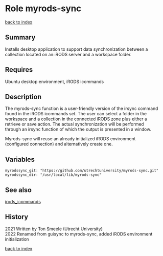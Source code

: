 # Role myrods-sync
[back to index](../index.md#Roles)

## Summary
Installs desktop application to support data synchronization between a collection 
located on an iRODS server and a workspace folder. 

## Requires
Ubuntu desktop environment, iRODS icommands

## Description
The myrods-sync function is a user-friendly version of the irsync command
found in the iRODS icommands set. The user can select a folder in
the workspace and a collection in the connected iRODS zone plus either
a retrieve or save action. The actual synchronization will be performed
through an irsync function of which the output is presented in a window.

Myrods-sync will reuse an already initialized iRODS environment (configured connection)
and alternatively create one.

## Variables
```
myrodssync_git: "https://github.com/utrechtuniversity/myrods-sync.git"
myrodssync_dir: "/usr/local/lib/myrods-sync"
```

## See also
[irods_icommands](irods_icommands.md)

## History
2021 Written by Ton Smeele (Utrecht University)   
2022 Renamed from guisync to myrods-sync, added iRODS environment initialization


[back to index](../index.md#Roles)
